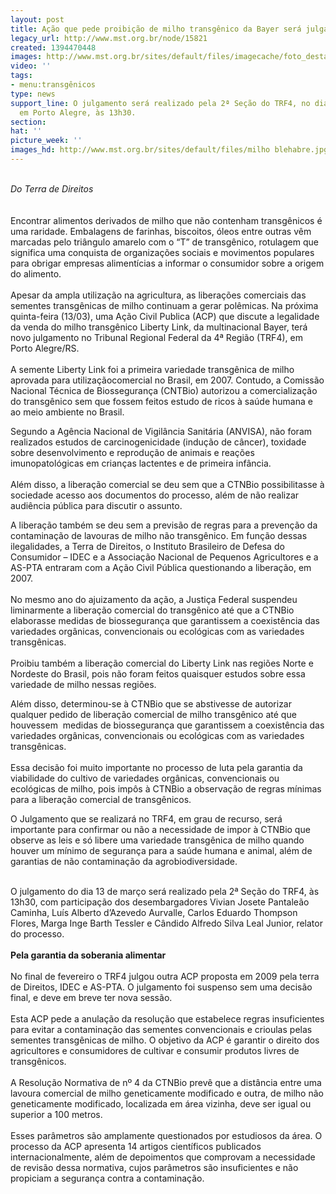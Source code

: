 ```yaml
---
layout: post
title: Ação que pede proibição de milho transgênico da Bayer será julgada
legacy_url: http://www.mst.org.br/node/15821
created: 1394470448
images: http://www.mst.org.br/sites/default/files/imagecache/foto_destaque/milho blehabre.jpg
video: ''
tags:
- menu:transgênicos
type: news
support_line: O julgamento será realizado pela 2ª Seção do TRF4, no dia 13 de março,
  em Porto Alegre, às 13h30.
section: 
hat: ''
picture_week: ''
images_hd: http://www.mst.org.br/sites/default/files/milho blehabre.jpg
---
```

<p><br><em>Do</em><em> Terra de Direitos</em><br><br><br>Encontrar alimentos derivados de milho que não contenham transgênicos é uma raridade. Embalagens de farinhas, biscoitos, óleos entre outras vêm marcadas pelo triângulo amarelo com o “T” de transgênico, rotulagem que significa uma conquista de organizações sociais e movimentos populares para obrigar empresas alimentícias a informar o consumidor sobre a origem do alimento.<br><br>Apesar da ampla utilização na agricultura, as liberações comerciais das sementes transgênicas de milho continuam a gerar polêmicas. Na próxima quinta-feira (13/03), uma Ação Civil Publica (ACP) que discute a legalidade da venda do milho transgênico Liberty Link, da multinacional Bayer, terá novo julgamento no Tribunal Regional Federal da 4ª Região (TRF4), em Porto Alegre/RS.<br><br>A semente Liberty Link foi a primeira variedade transgênica de milho aprovada para utilizaçãocomercial no Brasil, em 2007. Contudo, a Comissão Nacional Técnica de Biossegurança (CNTBio) autorizou a comercialização do transgênico sem que fossem feitos estudo de ricos à saúde humana e ao meio ambiente no Brasil.</p><p>Segundo a Agência Nacional de Vigilância Sanitária (ANVISA), não foram realizados estudos de carcinogenicidade (indução de câncer), toxidade sobre desenvolvimento e reprodução de animais e reações imunopatológicas em crianças lactentes e de primeira infância.<br><br>Além disso, a liberação comercial se deu sem que a CTNBio possibilitasse à sociedade acesso aos documentos do processo, além de não realizar audiência pública para discutir o assunto.</p><p>A liberação também se deu sem a previsão de regras para a prevenção da contaminação de lavouras de milho não transgênico. Em função dessas ilegalidades, a Terra de Direitos, o Instituto Brasileiro de Defesa do Consumidor – IDEC e a Associação Nacional de Pequenos Agricultores e a AS-PTA entraram com a Ação Civil Pública questionando a liberação, em 2007.<br><br>No mesmo ano do ajuizamento da ação, a Justiça Federal suspendeu liminarmente a liberação comercial do transgênico até que a CTNBio elaborasse medidas de biossegurança que garantissem a coexistência das variedades orgânicas, convencionais ou ecológicas com as variedades transgênicas.<br><br>Proibiu também a liberação comercial do Liberty Link nas regiões Norte e Nordeste do Brasil, pois não foram feitos quaisquer estudos sobre essa variedade de milho nessas regiões.&nbsp;</p><p>Além disso, determinou-se à CTNBio que se abstivesse de autorizar qualquer pedido de liberação comercial de milho transgênico até que houvessem&nbsp; medidas de biossegurança que garantissem a coexistência das variedades orgânicas, convencionais ou ecológicas com as variedades transgênicas.<br><br>Essa decisão foi muito importante no processo de luta pela garantia da viabilidade do cultivo de variedades orgânicas, convencionais ou ecológicas de milho, pois impôs à CTNBio a observação de regras mínimas para a liberação comercial de transgênicos.</p><p>O Julgamento que se realizará no TRF4, em grau de recurso, será importante para confirmar ou não a necessidade de impor à CTNBio que observe as leis e só libere uma variedade transgênica de milho quando houver um mínimo de segurança para a saúde humana e animal, além de garantias de não contaminação da agrobiodiversidade.<br>&nbsp;</p><p>O julgamento do dia 13 de março será realizado pela 2ª Seção do TRF4, às 13h30, com participação dos desembargadores Vivian Josete Pantaleão Caminha, Luís Alberto d’Azevedo Aurvalle, Carlos Eduardo Thompson Flores, Marga Inge Barth Tessler e Cândido Alfredo Silva Leal Junior, relator do processo.<br><br><strong>Pela garantia da soberania alimentar</strong><br><br>No final de fevereiro o TRF4 julgou outra ACP proposta em 2009 pela terra de Direitos, IDEC e AS-PTA. O julgamento foi suspenso sem uma decisão final, e deve em breve ter nova sessão.<br><br>Esta ACP pede a anulação da resolução que estabelece regras insuficientes para evitar a contaminação das sementes convencionais e crioulas pelas sementes transgênicas de milho. O objetivo da ACP é garantir o direito dos agricultores e consumidores de cultivar e consumir produtos livres de transgênicos.<br><br>A Resolução Normativa de nº 4 da CTNBio prevê que a distância entre uma lavoura comercial de milho geneticamente modificado e outra, de milho não geneticamente modificado, localizada em área vizinha, deve ser igual ou superior a 100 metros.<br><br>Esses parâmetros são amplamente questionados por estudiosos da área. O processo da ACP apresenta 14 artigos científicos publicados internacionalmente, além de depoimentos que comprovam a necessidade de revisão dessa normativa, cujos parâmetros são insuficientes e não propiciam a segurança contra a contaminação.</p>
